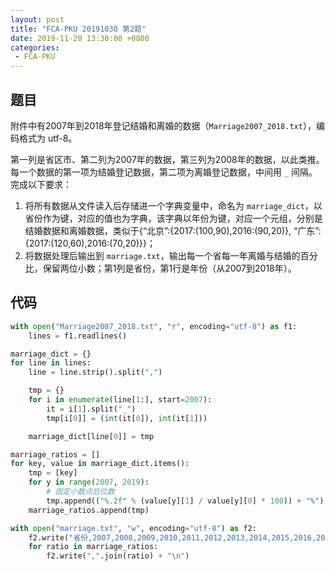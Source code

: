 ```yaml
---
layout: post
title: "FCA-PKU 20191030 第2题"
date: 2019-11-20 13:30:00 +0800
categories: 
 - FCA-PKU
---
```


## 题目

附件中有2007年到2018年登记结婚和离婚的数据（`Marriage2007_2018.txt`），编码格式为 utf-8。

<!-- more -->

第一列是省区市、第二列为2007年的数据，第三列为2008年的数据，以此类推。每一个数据的第一项为结婚登记数据，第二项为离婚登记数据，中间用 `_` 间隔。完成以下要求：
1. 将所有数据从文件读入后存储进一个字典变量中，命名为 `marriage_dict`，以省份作为键，对应的值也为字典，该字典以年份为键，对应一个元组，分别是结婚数据和离婚数据，类似于{“北京”:{2017:(100,90),2016:(90,20)}, “广东”:{2017:(120,60),2016:(70,20)}}；
2. 将数据处理后输出到 `marriage.txt`，输出每一个省每一年离婚与结婚的百分比，保留两位小数；第1列是省份，第1行是年份（从2007到2018年）。

## 代码

```python
with open("Marriage2007_2018.txt", "r", encoding="utf-8") as f1:
    lines = f1.readlines()

marriage_dict = {}
for line in lines:
    line = line.strip().split(",")

    tmp = {}
    for i in enumerate(line[1:], start=2007):
        it = i[1].split("_")
        tmp[i[0]] = (int(it[0]), int(it[1]))

    marriage_dict[line[0]] = tmp

marriage_ratios = []
for key, value in marriage_dict.items():
    tmp = [key]
    for y in range(2007, 2019):
        # 固定小数点后位数
        tmp.append(("%.2f" % (value[y][1] / value[y][0] * 100)) + "%")
    marriage_ratios.append(tmp)

with open("marriage.txt", "w", encoding="utf-8") as f2:
    f2.write("省份,2007,2008,2009,2010,2011,2012,2013,2014,2015,2016,2017,2018\n")
    for ratio in marriage_ratios:
        f2.write(",".join(ratio) + "\n")
```
